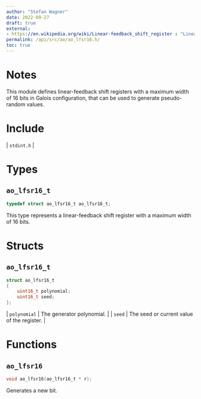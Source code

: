 ```yaml
---
author: "Stefan Wagner"
date: 2022-09-27
draft: true
external:
- https://en.wikipedia.org/wiki/Linear-feedback_shift_register : "Linear-feedback shift register"
permalink: /api/src/ao/ao_lfsr16.h/
toc: true
---
```


# Notes

This module defines linear-feedback shift registers with a maximum width of 16 bits in Galois configuration, that can be used to generate pseudo-random values.

# Include

| `stdint.h` |

# Types

## `ao_lfsr16_t`

```c
typedef struct ao_lfsr16_t ao_lfsr16_t;
```

This type represents a linear-feedback shift register with a maximum width of 16 bits.

# Structs

## `ao_lfsr16_t`

```c
struct ao_lfsr16_t
{
    uint16_t polynomial;
    uint16_t seed;
};
```

| `polynomial` | The generator polynomial. |
| `seed` | The seed or current value of the register. |

# Functions

## `ao_lfsr16`

```c
void ao_lfsr16(ao_lfsr16_t * r);
```

Generates a new bit.
